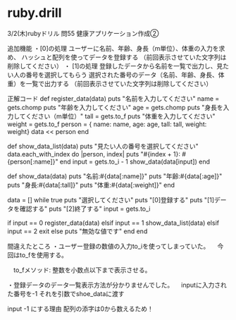 # ruby.drill
3/2(木)rubyドリル
問55 健康アプリケーション作成②

追加機能
・[0]の処理
ユーザーに名前、年齢、身長（m単位）、体重の入力を求め、
ハッシュと配列を使ってデータを登録する
（前回表示させていた文字列は削除してください）
・ [1]の処理
登録したデータから名前を一覧で出力し、見たい人の番号を選択してもらう
選択された番号のデータ（名前、年齢、身長、体重）を一覧で出力する
（前回表示させていた文字列は削除してください）

正解コード
def register_data(data)
  puts "名前を入力してください"
  name = gets.chomp
  puts "年齢を入力してください"
  age = gets.chomp
  puts "身長を入力してください（m単位）"
  tall = gets.to_f
  puts "体重を入力してください"
  weight = gets.to_f
  person = { name: name, age: age, tall: tall, weight: weight}
  data << person
end

def show_data_list(data)
  puts "見たい人の番号を選択してください"
  data.each_with_index do |person, index|
    puts "#{index + 1}: #{person[:name]}"
  end
  input = gets.to_i - 1
  show_data(data[input])
end

def show_data(data)
  puts "名前:#{data[:name]}"
  puts "年齢:#{data[:age]}"
  puts "身長:#{data[:tall]}"
  puts "体重:#{data[:weight]}"
end

data = []
while true
  puts "選択してください"
  puts "[0]登録する"
  puts "[1]データを確認する"
  puts "[2]終了する"
  input = gets.to_i

  if input == 0
    register_data(data)
  elsif input == 1
    show_data_list(data)
  elsif input == 2
    exit
  else
    puts "無効な値です"
  end
end



間違えたところ
・ユーザー登録の数値の入力to_iを使ってしまっていた。
　今回はto_fを使用する。

　to_fメソッド: 整数を小数点以下まで表示させる。


・登録データのデータ一覧表示方法が分かりませんでした。
　inputに入力された番号を-1
 それを引数でshoe_dataに渡す
 
 input -1 にする理由
 配列の添字は0から数えるため！
 
 
 





